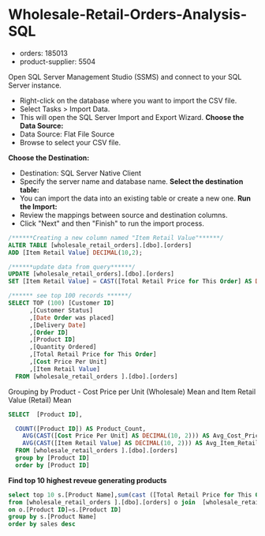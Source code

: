 # Wholesale-Retail-Orders-Analysis-SQL
- orders: 185013 
- product-supplier: 5504

Open SQL Server Management Studio (SSMS) and connect to your SQL Server instance.
- Right-click on the database where you want to import the CSV file.
- Select Tasks > Import Data.
- This will open the SQL Server Import and Export Wizard.
**Choose the Data Source:**
- Data Source: Flat File Source
- Browse to select your CSV file.

**Choose the Destination:**
- Destination: SQL Server Native Client
- Specify the server name and database name.
**Select the destination table:**
- You can import the data into an existing table or create a new one.
**Run the Import:**
- Review the mappings between source and destination columns.
- Click "Next" and then "Finish" to run the import process.

```sql
/******Creating a new column named "Item Retail Value"******/
ALTER TABLE [wholesale_retail_orders].[dbo].[orders]
ADD [Item Retail Value] DECIMAL(10,2);

/******update data from query******/
UPDATE [wholesale_retail_orders].[dbo].[orders]
SET [Item Retail Value] = CAST([Total Retail Price for This Order] AS DECIMAL(10,2)) / CAST([Quantity Ordered] AS DECIMAL(10,2));
```

```sql
/****** see top 100 records ******/
SELECT TOP (100) [Customer ID]
      ,[Customer Status]
      ,[Date Order was placed]
      ,[Delivery Date]
      ,[Order ID]
      ,[Product ID]
      ,[Quantity Ordered]
      ,[Total Retail Price for This Order]
      ,[Cost Price Per Unit]
      ,[Item Retail Value]
  FROM [wholesale_retail_orders ].[dbo].[orders]

```

Grouping by Product - Cost Price per Unit (Wholesale) Mean and Item Retail Value (Retail) Mean
```sql
SELECT  [Product ID],

  COUNT([Product ID]) AS Product_Count,
    AVG(CAST([Cost Price Per Unit] AS DECIMAL(10, 2))) AS Avg_Cost_Price_Per_Unit,
    AVG(CAST([Item Retail Value] AS DECIMAL(10, 2))) AS Avg_Item_Retail_Value
  FROM [wholesale_retail_orders ].[dbo].[orders]
  group by [Product ID]
  order by [Product ID]
```

**Find top 10 highest reveue generating products**

```sql
select top 10 s.[Product Name],sum(cast ([Total Retail Price for This Order] as decimal(10,2))) as sales
from [wholesale_retail_orders ].[dbo].[orders] o join  [wholesale_retail_orders ].[dbo].[product-supplier] s
on o.[Product ID]=s.[Product ID]
group by s.[Product Name]
order by sales desc
```
